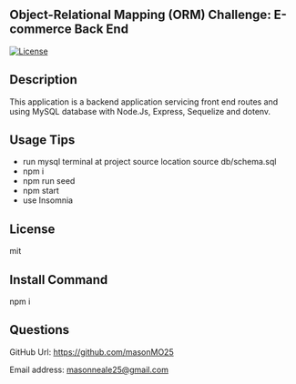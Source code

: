 ## Object-Relational Mapping (ORM) Challenge: E-commerce Back End

[![License](https://img.shields.io/badge/License-MIT%20-blue.svg)](https://opensource.org/licenses/mit)

<a name="desc"></a>
## Description

This application is a backend application servicing front end routes and using MySQL database with Node.Js, Express, Sequelize and dotenv.

<a name="usage"></a>
## Usage Tips

* run mysql terminal at project source location
  source db/schema.sql
* npm i
* npm run seed
* npm start
* use Insomnia

<a name="licenses"></a>
## License

mit

<a name="commandInstall"></a>
## Install Command

npm i

<a name="questions"></a>
## Questions

GitHub Url: https://github.com/masonMO25

Email address: masonneale25@gmail.com